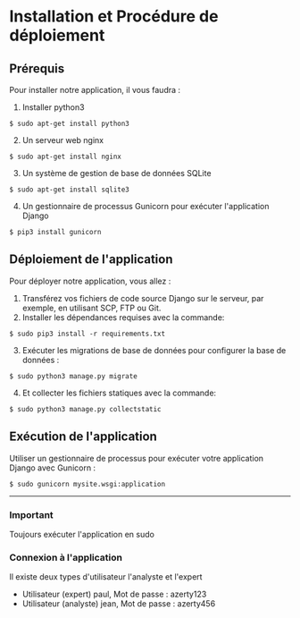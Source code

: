 # Installation et Procédure de déploiement

## Prérequis
Pour installer notre application, il vous faudra :
1. Installer python3
```
$ sudo apt-get install python3
```
2. Un serveur web nginx
```
$ sudo apt-get install nginx
```
3. Un système de gestion de base de données SQLite
```
$ sudo apt-get install sqlite3
```
4. Un gestionnaire de processus Gunicorn pour exécuter l'application Django
```
$ pip3 install gunicorn
```

## Déploiement de l'application
Pour déployer notre application, vous allez :
1. Transférez vos fichiers de code source Django sur le serveur, par exemple, en utilisant SCP, FTP ou Git.
2. Installer les dépendances requises avec la commande:
```
$ sudo pip3 install -r requirements.txt
```
3. Exécuter les migrations de base de données pour configurer la base de données :
```
$ sudo python3 manage.py migrate
```
4. Et collecter les fichiers statiques avec la commande:
```
$ sudo python3 manage.py collectstatic
```

## Exécution de l'application
Utiliser un gestionnaire de processus pour exécuter votre application Django avec Gunicorn : 
```
$ sudo gunicorn mysite.wsgi:application
```
***
### Important
Toujours exécuter l'application en sudo

### Connexion à l'application
Il existe deux types d'utilisateur l'analyste et l'expert
* Utilisateur (expert) paul, Mot de passe : azerty123
* Utilisateur (analyste) jean, Mot de passe : azerty456

